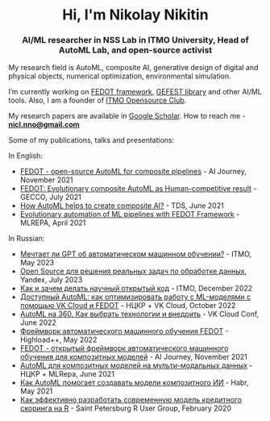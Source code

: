 <h1 align="center">Hi, I'm Nikolay Nikitin</h1>
<h3 align="center">AI/ML researcher in NSS Lab in ITMO University, Head of AutoML Lab, and open-source activist</h3>

My research field is AutoML, composite AI, generative design of digital and physical objects, numerical optimization, environmental simulation. 

I’m currently working on [FEDOT framework](https://github.com/nccr-itmo/FEDOT), [GEFEST library](https://github.com/ITMO-NSS-team/GEFEST) and other AI/ML tools. Also, I am a founder of [ITMO Opensource Club](https://github.com/aimclub/open-source-ops).

My research papers are available in [Google Scholar](https://scholar.google.com/citations?user=eQBTGccAAAAJ&hl=ru). How to reach me - **nicl.nno@gmail.com**

Some of my publications, talks and presentations:

In English:
- [FEDOT - open-source AutoML for composite pipelines](https://www.youtube.com/watch?v=qiVRZvJCio0) - AI Journey, November 2021
- [FEDOT: Evolutionary composite AutoML as Human-competitive result](https://www.youtube.com/watch?v=9Rhqcsrolb8&ab_channel=NSS-Lab) - GECCO, July 2021
- [How AutoML helps to create composite AI?](https://towardsdatascience.com/how-automl-helps-to-create-composite-ai-f09e05287563) - TDS, June 2021
- [Evolutionary automation of ML pipelines with FEDOT Framework](https://www.youtube.com/watch?v=wXIP-1wGYQ8) - MLREPA, April 2021

In Russian:
- [Мечтает ли GPT об автоматическом машинном обучении?](https://www.youtube.com/watch?v=3f_voYqNgDI) - ITMO, May 2023
- [Open Source для решения реальных задач по обработке данных](https://www.youtube.com/watch?v=XAZkI6O0lDo), Yandex, July 2023
- [Как и зачем делать научный открытый код](https://www.youtube.com/watch?v=whX1qLbmxUE) - ITMO, December 2022
- [Доступный AutoML: как оптимизировать работу с ML-моделями с помощью VK Cloud и FEDOT](https://vk.com/video-164978780_456239220) - НЦКР + VK Cloud, October 2022
- [AutoML на 360. Как выбрать технологии и внедрить](https://www.youtube.com/watch?v=__JNZKrpx7c) - VK Cloud Conf, June 2022
- [Фреймворк автоматического машинного обучения FEDOT](https://youtu.be/6e0wzxnUGuE?t=1320) - Highload++, May 2022
- [FEDOT - открытый фреймворк автоматического машинного обучения для композитных моделей](https://www.youtube.com/watch?v=JblS7AmnkXA) - AI Journey, November 2021
- [AutoML для композитных моделей на мульти-модальных данных](https://www.youtube.com/watch?v=wX-3es2gXro) - НЦКР + MLRepa, June 2021
- [Как AutoML помогает создавать модели композитного ИИ](https://habr.com/ru/company/spbifmo/blog/558450/) - Habr, May 2021
- [Как эффективно разработать современную модель кредитного скоринга на R](https://www.youtube.com/watch?v=fCM8mQJGims) - Saint Petersburg R User Group, February 2020

